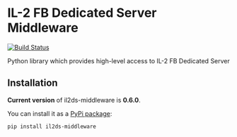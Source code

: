 IL-2 FB Dedicated Server Middleware
===================================

[![Build Status](https://travis-ci.org/IL2HorusTeam/il2ds-middleware.png)](https://travis-ci.org/IL2HorusTeam/il2ds-middleware)

Python library which provides high-level access to IL-2 FB Dedicated Server


Installation
------------

**Current version** of il2ds-middleware is **0.6.0**.

You can install it as a [PyPi package](https://pypi.python.org/pypi/il2ds-middleware/):

    pip install il2ds-middleware


